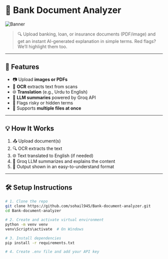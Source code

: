 # 🏦 Bank Document Analyzer

![Banner](assets/banner.png)

> 🔍 Upload banking, loan, or insurance documents (PDF/image) and get an instant AI-generated explanation in simple terms. Red flags? We’ll highlight them too.

---

## 🚀 Features

- 📷 Upload **images or PDFs**
- 🧠 **OCR** extracts text from scans
- 🌐 **Translation** (e.g., Urdu to English)
- 💬 **LLM summaries** powered by Groq API
- 🚩 Flags risky or hidden terms
- 📎 Supports **multiple files at once**

---

## 💡 How It Works

1. 📤 Upload document(s)
2. 🔍 OCR extracts the text
3. 🌐 Text translated to English (if needed)
4. 🤖 Groq LLM summarizes and explains the content
5. 📄 Output shown in an easy-to-understand format

---

## 🛠️ Setup Instructions

```bash
# 1. Clone the repo
git clone https://github.com/sohail945/Bank-document-analyzer.git
cd Bank-document-analyzer

# 2. Create and activate virtual environment
python -m venv venv
venv\Scripts\activate  # On Windows

# 3. Install dependencies
pip install -r requirements.txt

# 4. Create .env file and add your API key
